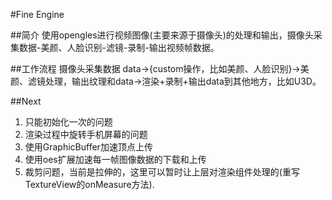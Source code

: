 #Fine Engine

##简介
使用opengles进行视频图像(主要来源于摄像头)的处理和输出，摄像头采集数据-美颜、人脸识别-滤镜-录制-输出视频帧数据。

##工作流程
摄像头采集数据 data->{custom操作，比如美颜、人脸识别}->美颜、滤镜处理，输出纹理和data->渲染+录制+输出data到其他地方，比如U3D。

##Next
1. 只能初始化一次的问题
1. 渲染过程中旋转手机屏幕的问题
1. 使用GraphicBuffer加速顶点上传
1. 使用oes扩展加速每一帧图像数据的下载和上传
1. 裁剪问题，当前是拉伸的，这里可以暂时让上层对渲染组件处理的(重写TextureView的onMeasure方法).
